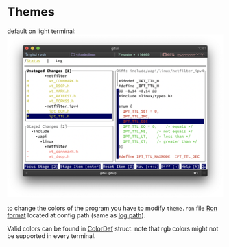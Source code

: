 # Themes 

default on light terminal:
![](assets/light-theme.png)

to change the colors of the program you have to modify `theme.ron` file
[Ron format](https://github.com/ron-rs/ron) located at config path (same as [log path](README.md#diagnostics)).

Valid colors can be found in [ColorDef](./src/ui/style.rs#ColorDef) struct. note that rgb colors might not be supported 
in every terminal.
